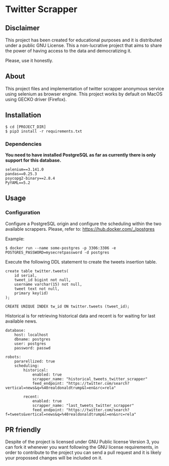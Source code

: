 # Twitter Scrapper

## Disclaimer

This project has been created for educational purposes and it is distributed under
a public GNU License. This a non-lucrative project that aims to share the power
of having access to the data and democratizing it.

Please, use it honestly.

## About

This project files and implementation of twitter scrapper anonymous service
using selenium as browser engine. This project works by default on MacOS
using GECKO driver (Firefox).


## Installation

```
$ cd [PROJECT_DIR]
$ pip3 install -r requirements.txt
```
### Dependencies

**You need to have installed PostgreSQL as far as currently there is 
only support for this database.**

    selenium==3.141.0
    pandas==0.25.3
    psycopg2-binary==2.8.4
    PyYAML==5.2

## Usage
### Configuration

Configure a PostgreSQL origin and configure the scheduling within the 
two available scrappers. Please, refer to: <https://hub.docker.com/_/postgres>

Example:
```
$ docker run --name some-postgres -p 3306:3306 -e POSTGRES_PASSWORD=mysecretpassword -d postgres
```

Execute the following DDL statement to create the tweets insertion table.
```
create table twitter.tweets(
	id serial,
	tweet_id bigint not null,
	username varchar(15) not null,
	tweet text not null,
	primary key(id)
);

CREATE UNIQUE INDEX tw_id ON twitter.tweets (tweet_id);
```

Historical is for retrieving historical data and
recent is for waiting for last available news.

```
database:
    host: localhost
    dbname: postgres
    user: postgres
    password: passwd

robots:
    pararellized: true
    scheduling:
        historical:
            enabled: true
            scrapper_name: "historical_tweets_twitter_scrapper"
            feed_endpoint: "https://twitter.com/search?vertical=news&q=%40realdonaldtrump&l=en&src=rela"

        recent:
            enabled: true
            scrapper_name: "last_tweets_twitter_scrapper"
            feed_endpoint: "https://twitter.com/search?f=tweets&vertical=news&q=%40realdonaldtrump&l=en&src=rela"
```

## PR friendly
Despite of the project is licensed under GNU Public license Version 3, you can
fork it whenever you want following the GNU license requirements, in order to contribute to the project
you can send a pull request and it is likely your propossed changes will be included
on it.